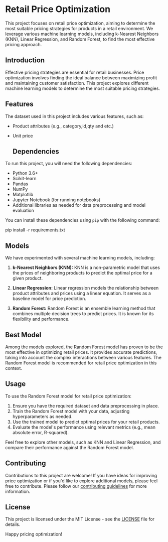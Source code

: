 # Retail Price Optimization

This project focuses on retail price optimization, aiming to determine the most suitable pricing strategies for products in a retail environment. We leverage various machine learning models, including k-Nearest Neighbors (KNN), Linear Regression, and Random Forest, to find the most effective pricing approach.

## Introduction

Effective pricing strategies are essential for retail businesses. Price optimization involves finding the ideal balance between maximizing profit and maintaining customer satisfaction. This project explores different machine learning models to determine the most suitable pricing strategies.

## Features

The dataset used in this project includes various features, such as:
- Product attributes (e.g., category,id,qty and etc.)
- Unit price

  ## Dependencies

To run this project, you will need the following dependencies:

- Python 3.6+
- Scikit-learn
- Pandas
- NumPy
- Matplotlib
- Jupyter Notebook (for running notebooks)
- Additional libraries as needed for data preprocessing and model evaluation

You can install these dependencies using `pip` with the following command:

pip install -r requirements.txt

## Models

We have experimented with several machine learning models, including:

1. **k-Nearest Neighbors (KNN):** KNN is a non-parametric model that uses the prices of neighboring products to predict the optimal price for a given product.

2. **Linear Regression:** Linear regression models the relationship between product attributes and prices using a linear equation. It serves as a baseline model for price prediction.

3. **Random Forest:** Random Forest is an ensemble learning method that combines multiple decision trees to predict prices. It is known for its flexibility and performance.

## Best Model

Among the models explored, the Random Forest model has proven to be the most effective in optimizing retail prices. It provides accurate predictions, taking into account the complex interactions between various features. The Random Forest model is recommended for retail price optimization in this context.

## Usage

To use the Random Forest model for retail price optimization:

1. Ensure you have the required dataset and data preprocessing in place.
2. Train the Random Forest model with your data, adjusting hyperparameters as needed.
3. Use the trained model to predict optimal prices for your retail products.
4. Evaluate the model's performance using relevant metrics (e.g., mean absolute error, R-squared).

Feel free to explore other models, such as KNN and Linear Regression, and compare their performance against the Random Forest model.

## Contributing

Contributions to this project are welcome! If you have ideas for improving price optimization or if you'd like to explore additional models, please feel free to contribute. Please follow our [contributing guidelines](CONTRIBUTING.md) for more information.

## License

This project is licensed under the MIT License - see the [LICENSE](LICENSE) file for details.

Happy pricing optimization!


